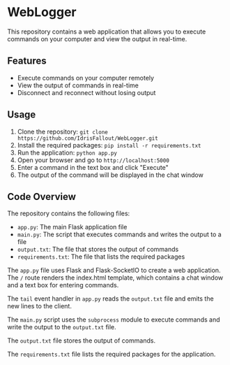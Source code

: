 # WebLogger

This repository contains a web application that allows you to execute commands on your computer and view the output in real-time.

## Features

* Execute commands on your computer remotely
* View the output of commands in real-time
* Disconnect and reconnect without losing output

## Usage

1. Clone the repository: `git clone https://github.com/IdrisFallout/WebLogger.git`
2. Install the required packages: `pip install -r requirements.txt`
3. Run the application: `python app.py`
4. Open your browser and go to `http://localhost:5000`
5. Enter a command in the text box and click "Execute"
6. The output of the command will be displayed in the chat window

## Code Overview

The repository contains the following files:

* `app.py`: The main Flask application file
* `main.py`: The script that executes commands and writes the output to a file
* `output.txt`: The file that stores the output of commands
* `requirements.txt`: The file that lists the required packages

The `app.py` file uses Flask and Flask-SocketIO to create a web application. The `/` route renders the index.html template, which contains a chat window and a text box for entering commands.

The `tail` event handler in `app.py` reads the `output.txt` file and emits the new lines to the client.

The `main.py` script uses the `subprocess` module to execute commands and write the output to the `output.txt` file.

The `output.txt` file stores the output of commands.

The `requirements.txt` file lists the required packages for the application.